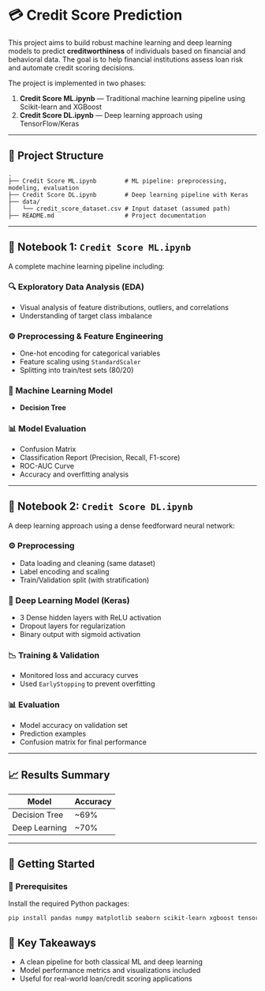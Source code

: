 

# 💳 Credit Score Prediction

This project aims to build robust machine learning and deep learning models to predict **creditworthiness** of individuals based on financial and behavioral data. The goal is to help financial institutions assess loan risk and automate credit scoring decisions.

The project is implemented in two phases:

1. **Credit Score ML.ipynb** — Traditional machine learning pipeline using Scikit-learn and XGBoost
2. **Credit Score DL.ipynb** — Deep learning approach using TensorFlow/Keras

---

## 📁 Project Structure

```
.
├── Credit Score ML.ipynb        # ML pipeline: preprocessing, modeling, evaluation
├── Credit Score DL.ipynb        # Deep learning pipeline with Keras
├── data/
│   └── credit_score_dataset.csv # Input dataset (assumed path)
├── README.md                    # Project documentation
```

---

## 📘 Notebook 1: `Credit Score ML.ipynb`

A complete machine learning pipeline including:

### 🔍 Exploratory Data Analysis (EDA)

* Visual analysis of feature distributions, outliers, and correlations
* Understanding of target class imbalance

### ⚙️ Preprocessing & Feature Engineering

* One-hot encoding for categorical variables
* Feature scaling using `StandardScaler`
* Splitting into train/test sets (80/20)

### 🤖 Machine Learning Model

* **Decision Tree**


### 📊 Model Evaluation

* Confusion Matrix
* Classification Report (Precision, Recall, F1-score)
* ROC-AUC Curve
* Accuracy and overfitting analysis

---

## 📘 Notebook 2: `Credit Score DL.ipynb`

A deep learning approach using a dense feedforward neural network:

### ⚙️ Preprocessing

* Data loading and cleaning (same dataset)
* Label encoding and scaling
* Train/Validation split (with stratification)

### 🧠 Deep Learning Model (Keras)

* 3 Dense hidden layers with ReLU activation
* Dropout layers for regularization
* Binary output with sigmoid activation

### 📉 Training & Validation

* Monitored loss and accuracy curves
* Used `EarlyStopping` to prevent overfitting

### 📊 Evaluation

* Model accuracy on validation set
* Prediction examples
* Confusion matrix for final performance

---

## 📈 Results Summary

| Model               | Accuracy  | 
| ------------------- | --------- | 
| Decision Tree       | \~69%     | 
| Deep Learning       | \~70%     |

---

## 🚀 Getting Started

### 🧩 Prerequisites

Install the required Python packages:

```bash
pip install pandas numpy matplotlib seaborn scikit-learn xgboost tensorflow
```

## 🧠 Key Takeaways

* A clean pipeline for both classical ML and deep learning
* Model performance metrics and visualizations included
* Useful for real-world loan/credit scoring applications


